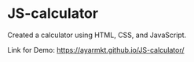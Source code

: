 # JS-calculator
Created a calculator using HTML, CSS, and JavaScript.

Link for Demo: https://ayarmkt.github.io/JS-calculator/
